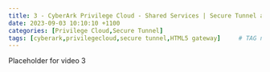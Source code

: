 ```yaml
---
title: 3 - CyberArk Privilege Cloud - Shared Services | Secure Tunnel and HTML5 Gateway
date: 2023-09-03 10:10:10 +1100
categories: [Privilege Cloud,Secure Tunnel]
tags: [cyberark,privilegecloud,secure tunnel,HTML5 gateway]     # TAG names should always be lowercase
---
```


Placeholder for video 3